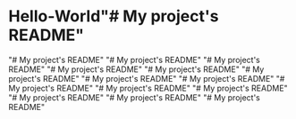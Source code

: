 # Hello-World"# My project's README" 
"# My project's README" 
"# My project's README" 
"# My project's README" 
"# My project's README" 
"# My project's README" 
"# My project's README" 
"# My project's README" 
"# My project's README" 
"# My project's README" 
"# My project's README" 
"# My project's README" 
"# My project's README" 
"# My project's README" 
"# My project's README" 

